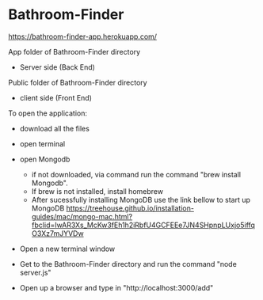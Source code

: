 # Bathroom-Finder
https://bathroom-finder-app.herokuapp.com/

App folder of Bathroom-Finder directory
 - Server side (Back End)
 
 Public folder of Bathroom-Finder directory
 - client side (Front End)
 
 To open the application:
 
 - download all the files
 - open terminal 
 - open Mongodb 
     - if not downloaded, via command run the command "brew install Mongodb".
     - If brew is not installed, install homebrew
     - After sucessfully installing MongoDB use the link bellow to start up MongoDB
     https://treehouse.github.io/installation-guides/mac/mongo-mac.html?fbclid=IwAR3Xs_McKw3fEh1h2iRbfU4GCFEEe7JN4SHpnpLUxjo5iffqO3Xz7mJYVDw 
     
 - Open a new terminal window 
 - Get to the Bathroom-Finder directory and run the command "node server.js"
 - Open up a browser and type in "http://localhost:3000/add"

